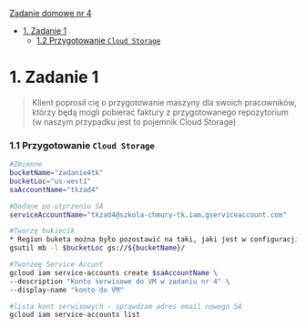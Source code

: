 [Zadanie domowe nr 4](https://szkolachmury.pl/google-cloud-platform-droga-architekta/tydzien-4-cloud-identity-and-access-management/zadanie-domowe-nr-4/)

* [1. Zadanie 1](#1-zadanie-1)
    * [1.2 Przygotowanie `Cloud Storage`](#11-przygotowanie-cloud-storage)

# 1. Zadanie 1

> Klient poprosił cię o przygotowanie maszyny dla swoich pracowników, którzy będą mogli pobierać faktury z przygotowanego repozytorium (w naszym przypadku jest to pojemnik Cloud Storage)


### 1.1 Przygotowanie `Cloud Storage`
```bash
#Zmienne
bucketName="zadanie4tk"
bucketLoc="us-west1"
saAccountName="tkzad4"

#Dodane po utprzeniu SA
serviceAccountName="tkzad4@szkola-chmury-tk.iam.gserviceaccount.com"

#Tworzę bukiecik
* Region buketa można było pozostawić na taki, jaki jest w configuracji CLI
gsutil mb -l $bucketLoc gs://${bucketName}/

#Tworzeę Service Accunt
gcloud iam service-accounts create $saAccountName \
--description "Konto serwisowe do VM w zadaniu nr 4" \
--display-name "konto do VM"

#lista kont serwisowych - sprawdzam adres email nowego SA
gcloud iam service-accounts list

